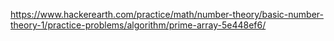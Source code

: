 https://www.hackerearth.com/practice/math/number-theory/basic-number-theory-1/practice-problems/algorithm/prime-array-5e448ef6/
